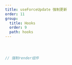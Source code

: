 ```yaml
---
title: useForceUpdate 强制更新
order: 11
group:
  title: Hooks
  order: 9
  path: hooks
---
```



```jsx



// 强制render组件



```
